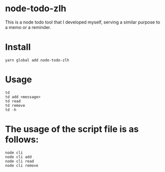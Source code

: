 # node-todo-zlh
This is a node todo tool that I developed myself, serving a similar purpose to a memo or a reminder.

# Install

```
yarn global add node-todo-zlh

```


# Usage

```
td 
td add <message>
td read
td remove
td -h
```


# The usage of the script file is as follows:
```
node cli
node cli add
node cli read
node cli remove
```



